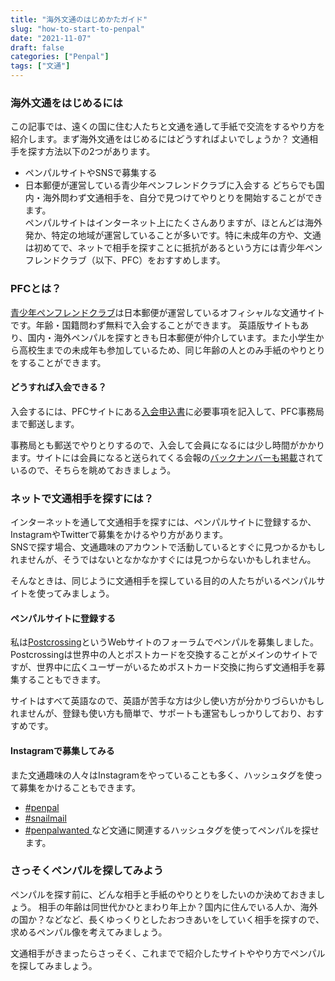 ```yaml
---
title: "海外文通のはじめかたガイド"
slug: "how-to-start-to-penpal"
date: "2021-11-07"
draft: false
categories: ["Penpal"]
tags: ["文通"]
---
```


### 海外文通をはじめるには

この記事では、遠くの国に住む人たちと文通を通して手紙で交流をするやり方を紹介します。まず海外文通をはじめるにはどうすればよいでしょうか？  文通相手を探す方法以下の2つがあります。
- ペンパルサイトやSNSで募集する
- 日本郵便が運営している青少年ペンフレンドクラブに入会する
どちらでも国内・海外問わず文通相手を、自分で見つけてやりとりを開始することができます。  
ペンパルサイトはインターネット上にたくさんありますが、ほとんどは海外発か、特定の地域が運営していることが多いです。特に未成年の方や、文通は初めてで、ネットで相手を探すことに抵抗があるという方には青少年ペンフレンドクラブ（以下、PFC）をおすすめします。

### PFCとは？
[青少年ペンフレンドクラブ](https://www.pfc.post.japanpost.jp/index.html)は日本郵便が運営しているオフィシャルな文通サイトです。年齢・国籍問わず無料で入会することができます。
英語版サイトもあり、国内・海外ペンパルを探すときも日本郵便が仲介しています。また小学生から高校生までの未成年も参加しているため、同じ年齢の人とのみ手紙のやりとりをすることができます。

#### どうすれば入会できる？
入会するには、PFCサイトにある[入会申込書](https://www.pfc.post.japanpost.jp/nyuukai/index.html)に必要事項を記入して、PFC事務局まで郵送します。

事務局とも郵送でやりとりするので、入会して会員になるには少し時間がかかります。サイトには会員になると送られてくる会報の[バックナンバーも掲載](https://www.pfc.post.japanpost.jp/letter/index.html)されているので、そちらを眺めておきましょう。

### ネットで文通相手を探すには？
インターネットを通して文通相手を探すには、ペンパルサイトに登録するか、InstagramやTwitterで募集をかけるやり方があります。  
SNSで探す場合、文通趣味のアカウントで活動しているとすぐに見つかるかもしれませんが、そうではないとなかなかすぐには見つからないかもしれません。  

そんなときは、同じように文通相手を探している目的の人たちがいるペンパルサイトを使ってみましょう。

#### ペンパルサイトに登録する

私は[Postcrossing](https://www.postcrossing.com/)というWebサイトのフォーラムでペンパルを募集しました。Postcrossingは世界中の人とポストカードを交換することがメインのサイトですが、世界中に広くユーザーがいるためポストカード交換に拘らず文通相手を募集することもできます。

サイトはすべて英語なので、英語が苦手な方は少し使い方が分かりづらいかもしれませんが、登録も使い方も簡単で、サポートも運営もしっかりしており、おすすめです。

#### Instagramで募集してみる

また文通趣味の人々はInstagramをやっていることも多く、ハッシュタグを使って募集をかけることもできます。
- [#penpal](https://www.instagram.com/explore/tags/penpal/)
- [#snailmail](https://www.instagram.com/explore/tags/snailmail/)
- [#penpalwanted ](https://www.instagram.com/explore/tags/penpalwanted/)
など文通に関連するハッシュタグを使ってペンパルを探せます。

### さっそくペンパルを探してみよう

ペンパルを探す前に、どんな相手と手紙のやりとりをしたいのか決めておきましょう。
相手の年齢は同世代かひとまわり年上か？国内に住んでいる人か、海外の国か？などなど、長くゆっくりとしたおつきあいをしていく相手を探すので、求めるペンパル像を考えてみましょう。

文通相手がきまったらさっそく、これまでで紹介したサイトややり方でペンパルを探してみましょう。